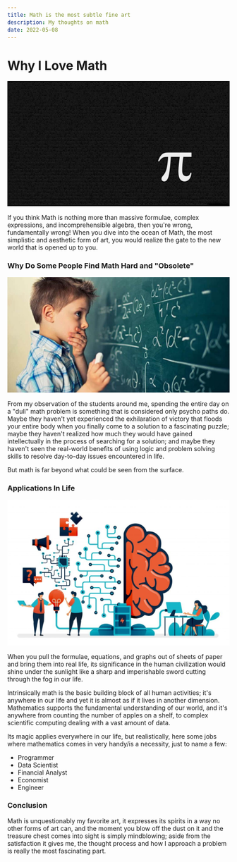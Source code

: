 ```yaml
---
title: Math is the most subtle fine art
description: My thoughts on math
date: 2022-05-08
---
```


# Why I Love Math

![](https://raw.githubusercontent.com/timthedev07/my-website/dev/assets/math-pi.jpg)

If you think Math is nothing more than massive formulae, complex expressions, and incomprehensible algebra, then you're wrong, fundamentally wrong! When you dive into the ocean of Math, the most simplistic and aesthetic form of art, you would realize the gate to the new world that is opened up to you.

### Why Do Some People Find Math Hard and "Obsolete"

![](https://raw.githubusercontent.com/timthedev07/my-website/dev/assets/sad-kid-math.jpg)

From my observation of the students around me, spending the entire day on a "dull" math problem is something that is considered only psycho paths do. Maybe they haven't yet experienced the exhilaration of victory that floods your entire body when you finally come to a solution to a fascinating puzzle; maybe they haven't realized how much they would have gained intellectually in the process of searching for a solution; and maybe they haven't seen the real-world benefits of using logic and problem solving skills to resolve day-to-day issues encountered in life.

But math is far beyond what could be seen from the surface.

### Applications In Life

![](https://raw.githubusercontent.com/timthedev07/my-website/dev/assets/math-applications.jpg)

When you pull the formulae, equations, and graphs out of sheets of paper and bring them into real life, its significance in the human civilization would shine under the sunlight like a sharp and imperishable sword cutting through the fog in our life.

Intrinsically math is the basic building block of all human activities; it's anywhere in our life and yet it is almost as if it lives in another dimension. Mathematics supports the fundamental understanding of our world, and it's anywhere from counting the number of apples on a shelf, to complex scientific computing dealing with a vast amount of data.

Its magic applies everywhere in our life, but realistically, here some jobs where mathematics comes in very handy/is a necessity, just to name a few:

- Programmer
- Data Scientist
- Financial Analyst
- Economist
- Engineer

### Conclusion

Math is unquestionably my favorite art, it expresses its spirits in a way no other forms of art can, and the moment you blow off the dust on it and the treasure chest comes into sight is simply mindblowing; aside from the satisfaction it gives me, the thought process and how I approach a problem is really the most fascinating part. 
